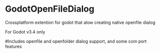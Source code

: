 # GodotOpenFileDialog
Crossplatform extention for godot that alow creating native openfile dialog

For Godot v3.4 only

#Includes openfile and openfolder dialog support, and some com port features
